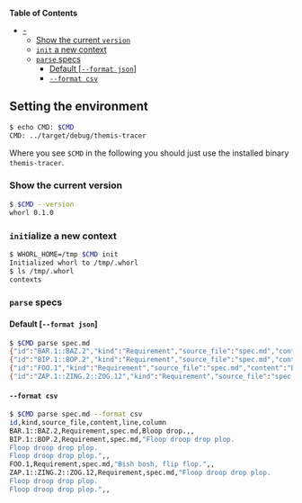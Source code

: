 <!-- markdown-toc start - Don't edit this section. Run M-x markdown-toc-refresh-toc -->
**Table of Contents**

- [-](#-)
    - [Show the current `version`](#show-the-current-version)
    - [`init` a new context](#init-a-new-context)
    - [`parse` specs](#parse-specs)
        - [Default [`--format json`]](#default---format-json)
        - [`--format csv`](#--format-csv)

<!-- markdown-toc end -->

## Setting the environment

<!-- TODO replace by adding the executable to the path -->
<!-- $MDX set-CMD=../target/debug/themis-tracer -->
```sh
$ echo CMD: $CMD
CMD: ../target/debug/themis-tracer
```

Where you see `$CMD` in the following you should just use the installed binary
`themis-tracer`.

### Show the current version

```sh
$ $CMD --version
whorl 0.1.0
```

### `init`ialize a new context

```sh
$ WHORL_HOME=/tmp $CMD init
Initialized whorl to /tmp/.whorl
$ ls /tmp/.whorl
contexts
```

### `parse` specs

#### Default [`--format json`]

```sh
$ $CMD parse spec.md
{"id":"BAR.1::BAZ.2","kind":"Requirement","source_file":"spec.md","content":"Bloop drop.","line":null,"column":null}
{"id":"BIP.1::BOP.2","kind":"Requirement","source_file":"spec.md","content":"Floop droop drop plop.\nFloop droop drop plop.\nFloop droop drop plop.","line":null,"column":null}
{"id":"FOO.1","kind":"Requirement","source_file":"spec.md","content":"Bish bosh, flip flop.","line":null,"column":null}
{"id":"ZAP.1::ZING.2::ZOG.12","kind":"Requirement","source_file":"spec.md","content":"Floop droop drop plop.\nFloop droop drop plop.\nFloop droop drop plop.","line":null,"column":null}
```

#### `--format csv`

```sh
$ $CMD parse spec.md --format csv
id,kind,source_file,content,line,column
BAR.1::BAZ.2,Requirement,spec.md,Bloop drop.,,
BIP.1::BOP.2,Requirement,spec.md,"Floop droop drop plop.
Floop droop drop plop.
Floop droop drop plop.",,
FOO.1,Requirement,spec.md,"Bish bosh, flip flop.",,
ZAP.1::ZING.2::ZOG.12,Requirement,spec.md,"Floop droop drop plop.
Floop droop drop plop.
Floop droop drop plop.",,
```
